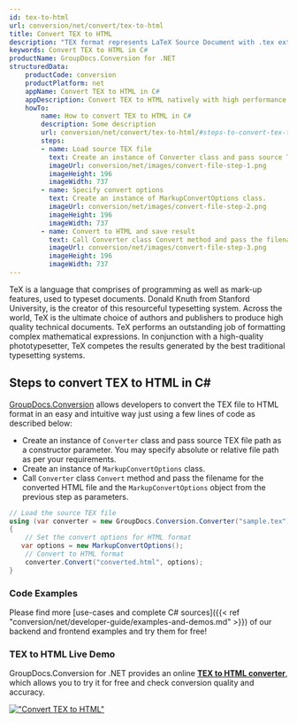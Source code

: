 ```yaml
---
id: tex-to-html
url: conversion/net/convert/tex-to-html
title: Convert TEX to HTML
description: "TEX format represents LaTeX Source Document with .tex extension. Learn how to convert TEX to HTML file programmatically in C# language using GroupDocs.Conversion for .NET library."
keywords: Convert TEX to HTML in C#
productName: GroupDocs.Conversion for .NET
structuredData:
    productCode: conversion
    productPlatform: net
    appName: Convert TEX to HTML in C#
    appDescription: Convert TEX to HTML natively with high performance using C# language and server side GroupDocs.Conversion for .NET APIs, without the use of any software like Microsoft or Open Office.
    howTo:
        name: How to convert TEX to HTML in C# 
        description: Some description
        url: conversion/net/convert/tex-to-html/#steps-to-convert-tex-to-html-in-c
        steps:
        - name: Load source TEX file 
          text: Create an instance of Converter class and pass source TEX file path as a constructor parameter. You may specify absolute or relative file path as per your requirements. 
          imageUrl: conversion/net/images/convert-file-step-1.png
          imageHeight: 196
          imageWidth: 737
        - name: Specify convert options 
          text: Create an instance of MarkupConvertOptions class.
          imageUrl: conversion/net/images/convert-file-step-2.png
          imageHeight: 196
          imageWidth: 737
        - name: Convert to HTML and save result 
          text: Call Converter class Convert method and pass the filename for the converted HTML file and the MarkupConvertOptions object from the previous step as parameters.
          imageUrl: conversion/net/images/convert-file-step-3.png
          imageHeight: 196
          imageWidth: 737
---
```


TeX is a language that comprises of programming as well as mark-up features, used to typeset documents. Donald Knuth from Stanford University, is the creator of this resourceful typesetting system. Across the world, TeX is the ultimate choice of authors and publishers to produce high quality technical documents. TeX performs an outstanding job of formatting complex mathematical expressions. In conjunction with a high-quality phototypesetter, TeX competes the results generated by the best traditional typesetting systems.

## Steps to convert TEX to HTML in C#

[GroupDocs.Conversion](https://products.groupdocs.com/conversion/net) allows developers to convert the TEX file to HTML format in an easy and intuitive way just using a few lines of code as described below:

* Create an instance of `Converter` class and pass source TEX file path as a constructor parameter. You may specify absolute or relative file path as per your requirements. 
* Create an instance of `MarkupConvertOptions` class.
* Call `Converter` class `Convert` method and pass the filename for the converted HTML file and the `MarkupConvertOptions` object from the previous step as parameters.

```csharp
// Load the source TEX file
using (var converter = new GroupDocs.Conversion.Converter("sample.tex"))
{
    // Set the convert options for HTML format
   var options = new MarkupConvertOptions();
    // Convert to HTML format
    converter.Convert("converted.html", options);
}
```

### Code Examples

Please find more [use-cases and complete C# sources]({{< ref "conversion/net/developer-guide/examples-and-demos.md" >}}) of our backend and frontend examples and try them for free!

### TEX to HTML Live Demo

GroupDocs.Conversion for .NET provides an online [**TEX to HTML converter**](https://products.groupdocs.app/conversion/tex-to-html), which allows you to try it for free and check conversion quality and accuracy.

[!["Convert TEX to HTML"](conversion/net/images/convert-to-html/convert-tex-to-html.png)](https://products.groupdocs.app/conversion/tex-to-html)